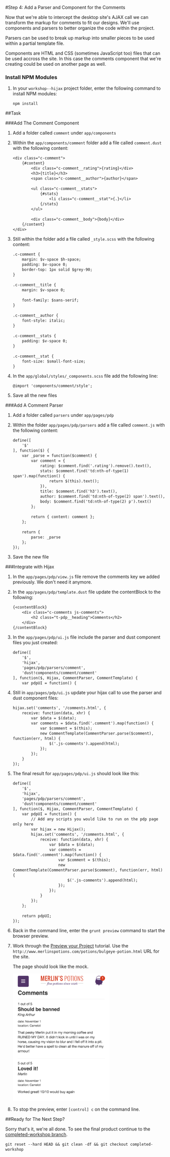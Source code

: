 #Step 4: Add a Parser and Component for the Comments

Now that we're able to intercept the desktop site's AJAX call we can transform the markup for comments to fit our designs. We'll use components and parsers to better organize the code within the project.

Parsers can be used to break up markup into smaller pieces to be used within a partial template file. 

Components are HTML and CSS (sometimes JavaScript too) files that can be used accross the site. In this case the comments component that we're creating could be used on another page as well.


### Install NPM Modules

1. In your `workshop--hijax` project folder, enter the following command to install NPM modules:

    ```
    npm install
    ```

##Task

###Add The Comment Component

1. Add a folder called `comment` under `app/components`
2. Within the `app/components/comment` folder add a file called `comment.dust` with the following content:

    ```
    <div class="c-comment">
        {#content}
            <div class="c-comment__rating">{rating}</div>
            <h3>{title}</h3>
            <span class="c-comment__author">{author}</span>

            <ul class="c-comment__stats">
                {#stats}
                    <li class="c-comment__stat">{.}</li>
                {/stats}
            </ul>

            <div class="c-comment__body">{body}</div>
        {/content}
    </div>
    ```

3. Still within the folder add a file called `_style.scss` with the following content:

    ```
    .c-comment {
        margin: $v-space $h-space;
        padding: $v-space 0;
        border-top: 1px solid $grey-90;
    }

    .c-comment__title {
        margin: $v-space 0;

        font-family: $sans-serif;
    }

    .c-comment__author {
        font-style: italic;
    }

    .c-comment__stats {
        padding: $v-space 0;
    }

    .c-comment__stat {
        font-size: $small-font-size;
    }
    ```

4. In the `app/global/styles/_components.scss` file add the following line:

    ```
    @import 'components/comment/style';
    ```

5. Save all the new files


###Add A Comment Parser

1. Add a folder called `parsers` under `app/pages/pdp`
2. Within the folder `app/pages/pdp/parsers` add a file called `comment.js` with the following content:

    ```
    define([
        '$'
    ], function($) {
        var _parse = function($comment) {
            var comment = {
                rating: $comment.find('.rating').remove().text(),
                stats: $comment.find('td:nth-of-type(1) span').map(function() {
                    return $(this).text();
                }),
                title: $comment.find('h3').text(),
                author: $comment.find('td:nth-of-type(2) span').text(),
                body: $comment.find('td:nth-of-type(2) p').text()
            };

            return { content: comment };
        };

        return {
            parse: _parse
        };
    });
    ```

3. Save the new file


###Integrate with Hijax

1. In the `app/pages/pdp/view.js` file remove the comments key we added previously. We don't need it anymore.
2. In the `app/pages/pdp/template.dust` file update the contentBlock to the following:

    ```
    {<contentBlock}
        <div class="c-comments js-comments">
            <h2 class="t-pdp__heading">Comments</h2>
        </div>
    {/contentBlock}
    ```

3. In the `app/pages/pdp/ui.js` file include the parser and dust component files you just created:

    ```
    define([
        '$',
        'hijax',
        'pages/pdp/parsers/comment',
        'dust!components/comment/comment'
    ], function($, Hijax, CommentParser, CommentTemplate) {
        var pdpUI = function() {
    ```

4. Still in `app/pages/pdp/ui.js` update your hijax call to use the parser and dust component files:

    ```
    hijax.set('comments', '/comments.html', {
        receive: function(data, xhr) {
            var $data = $(data);
            var comments = $data.find('.comment').map(function() {
                var $comment = $(this);
                new CommentTemplate(CommentParser.parse($comment), function(err, html) {
                    $('.js-comments').append(html);
                });
            });
        }
    });
    ```

5. The final result for `app/pages/pdp/ui.js` should look like this:

    ```
    define([
        '$',
        'hijax',
        'pages/pdp/parsers/comment',
        'dust!components/comment/comment'
    ], function($, Hijax, CommentParser, CommentTemplate) {
        var pdpUI = function() {
            // Add any scripts you would like to run on the pdp page only here
            var hijax = new Hijax();
            hijax.set('comments', '/comments.html', {
                receive: function(data, xhr) {
                    var $data = $(data);
                    var comments = $data.find('.comment').map(function() {
                        var $comment = $(this);
                        new CommentTemplate(CommentParser.parse($comment), function(err, html) {
                            $('.js-comments').append(html);
                        });
                    });
                }
            });
        };

        return pdpUI;
    });
    ```

6. Back in the command line, enter the `grunt preview` command to start the browser preview.
7. Work through the [Preview your Project](http://adaptivejs.mobify.com/v1.0/docs/preview-your-project) tutorial.
    Use the `http://www.merlinspotions.com/potions/bulgeye-potion.html` URL for the site.

    The page should look like the mock. 

    <img src="/static/img/comments-mock.png?raw=true" height="400" />

8. To stop the preview, enter `[control] c` on the command line.

##Ready for The Next Step?

Sorry that's it, we're all done. To see the final product continue to the [completed-workshop branch](https://github.com/mobify/workshop--hijax/blob/completed-workshop/README.md).

```
git reset --hard HEAD && git clean -df && git checkout completed-workshop
```
